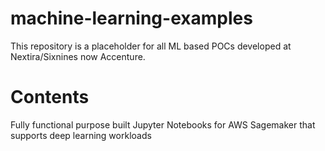 # machine-learning-examples
This repository is a placeholder for all ML based POCs developed at Nextira/Sixnines now Accenture. 

# Contents
Fully functional purpose built Jupyter Notebooks for AWS Sagemaker that supports deep learning workloads
